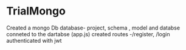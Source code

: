 # TrialMongo
Created a mongo Db database- project, schema , model and databse
conneted to the dartabse (app.js)
created routes -/register, /login
authenticated with jwt
